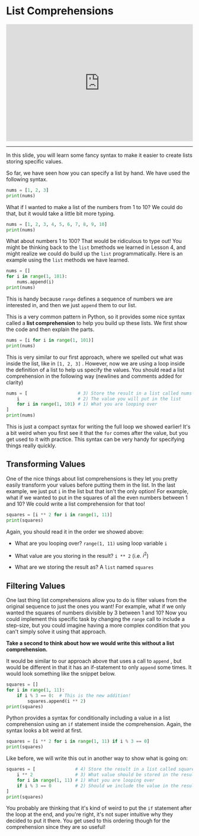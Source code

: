 # List Comprehensions


<div style="position: relative; padding-bottom: 62.5%; height: 0;">
    <iframe src="https://www.loom.com/embed/3765af6fbd7e4be69fa677ec1fdc8c77?sharedAppSource=personal_library" frameborder="0" webkitallowfullscreen mozallowfullscreen allowfullscreen style="position: absolute; top: 0; left: 0; width: 100%; height: 100%;"></iframe>
</div>

---

In this slide, you will learn some fancy syntax to make it easier to create lists storing specific values.  

So far, we have seen how you can specify a list by hand. We have used the following syntax.  

```python
nums = [1, 2, 3]
print(nums)
```

What if I wanted to make a list of the numbers from 1 to 10? We could do that, but it would take a little bit more typing.  

```python
nums = [1, 2, 3, 4, 5, 6, 7, 8, 9, 10]
print(nums)
```

What about numbers 1 to 100? That would be ridiculous to type out! You might be thinking back to the `list` bmethods we learned in Lesson 4, and might realize we could do build up the `list` programmatically. Here is an example using the `list` methods we have learned.  

```python
nums = []
for i in range(1, 101): 
    nums.append(i)
print(nums)
```

This is handy because `range` defines a sequence of numbers we are interested in, and then we just `append` them to our list.  

This is a very common pattern in Python, so it provides some nice syntax called a **list comprehension** to help you build up these lists. We first show the code and then explain the parts.  

```python
nums = [i for i in range(1, 101)]
print(nums)
```

This is very similar to our first approach, where we spelled out what was inside the list, like in `[1, 2, 3]` . However, now we are using a loop inside the definition of a list to help us specify the values. You should read a list comprehension in the following way (newlines and comments added for clarity)  

```python
nums = [                   # 3) Store the result in a list called nums
    i                      # 2) The value you will put in the list
    for i in range(1, 101) # 1) What you are looping over
]
print(nums)
```

This is just a compact syntax for writing the full loop we showed earlier! It's a bit weird when you first see it that the `for` comes after the value, but you get used to it with practice. This syntax can be very handy for specifying things really quickly.  

##  Transforming Values  

One of the nice things about list comprehensions is they let you pretty easily transform your values before putting them in the list. In the last example, we just put `i` in the list but that isn't the only option! For example, what if we wanted to put in the squares of all the even numbers between 1 and 10? We could write a list comprehension for that too!  

```python
squares = [i ** 2 for i in range(1, 11)]
print(squares)
```

Again, you should read it in the order we showed above:  

-  What are you looping over?     `range(1, 11)`     using loop variable     `i`   

-  What value are you storing in the result?     `i ** 2`     (i.e. $i^2$)  

-  What are we storing the result as? A     `list`     named     `squares`   


##  Filtering Values  

One last thing list comprehensions allow you to do is filter values from the original sequence to just the ones you want! For example, what if we only wanted the squares of numbers divisible by 3 between 1 and 10?  Now you could implement this specific task by changing the `range` call to include a step-size, but you could imagine having a more complex condition that you can't simply solve it using that approach.  

**Take a second to think about how we would write this without a list comprehension.**   

It would be similar to our approach above that uses a call to `append` , but would be different in that it has an if-statement to only `append` some times.  It would look something like the snippet below.  

```python
squares = []
for i in range(1, 11):
    if i % 3 == 0:  # This is the new addition!
        squares.append(i ** 2)
print(squares)
```

Python provides a syntax for conditionally including a value in a list comprehension using an `if` statement inside the comprehension. Again, the syntax looks a bit weird at first.  

```python
squares = [i ** 2 for i in range(1, 11) if i % 3 == 0]
print(squares)
```

Like before, we will write this out in another way to show what is going on:  

```python
squares = [               # 4) Store the result in a list called squares
    i ** 2                # 3) What value should be stored in the result?
    for i in range(1, 11) # 1) What you are looping over
    if i % 3 == 0         # 2) Should we include the value in the result?
]
print(squares)
```

You probably are thinking that it's kind of weird to put the `if` statement after the loop at the end, and you're right, it's not super intuitive why they decided to put it there. You get used to this ordering though for the comprehension since they are so useful!  

